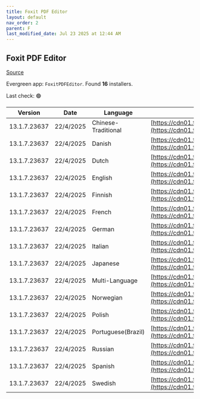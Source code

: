 ```yaml
---
title: Foxit PDF Editor
layout: default
nav_order: 2
parent: F
last_modified_date: Jul 23 2025 at 12:44 AM
---
```


## Foxit PDF Editor

[Source](https://www.foxit.com/pdf-editor/)

Evergreen app: `FoxitPDFEditor`. Found **16** installers.

Last check: 🟢

| Version      | Date      | Language            | URI                                                                                                                                                                                                                                |
| ------------ | --------- | ------------------- | ---------------------------------------------------------------------------------------------------------------------------------------------------------------------------------------------------------------------------------- |
| 13.1.7.23637 | 22/4/2025 | Chinese-Traditional | [https://cdn01.foxitsoftware.com/product/phantomPDF/desktop/win/13.1.7/FoxitPDFEditor1317_L10N_Setup_Website.msi](https://cdn01.foxitsoftware.com/product/phantomPDF/desktop/win/13.1.7/FoxitPDFEditor1317_L10N_Setup_Website.msi) |
| 13.1.7.23637 | 22/4/2025 | Danish              | [https://cdn01.foxitsoftware.com/product/phantomPDF/desktop/win/13.1.7/FoxitPDFEditor1317_L10N_Setup_Website.msi](https://cdn01.foxitsoftware.com/product/phantomPDF/desktop/win/13.1.7/FoxitPDFEditor1317_L10N_Setup_Website.msi) |
| 13.1.7.23637 | 22/4/2025 | Dutch               | [https://cdn01.foxitsoftware.com/product/phantomPDF/desktop/win/13.1.7/FoxitPDFEditor1317_L10N_Setup_Website.msi](https://cdn01.foxitsoftware.com/product/phantomPDF/desktop/win/13.1.7/FoxitPDFEditor1317_L10N_Setup_Website.msi) |
| 13.1.7.23637 | 22/4/2025 | English             | [https://cdn01.foxitsoftware.com/product/phantomPDF/desktop/win/13.1.7/FoxitPDFEditor1317_enu_Setup_Website.msi](https://cdn01.foxitsoftware.com/product/phantomPDF/desktop/win/13.1.7/FoxitPDFEditor1317_enu_Setup_Website.msi)   |
| 13.1.7.23637 | 22/4/2025 | Finnish             | [https://cdn01.foxitsoftware.com/product/phantomPDF/desktop/win/13.1.7/FoxitPDFEditor1317_L10N_Setup_Website.msi](https://cdn01.foxitsoftware.com/product/phantomPDF/desktop/win/13.1.7/FoxitPDFEditor1317_L10N_Setup_Website.msi) |
| 13.1.7.23637 | 22/4/2025 | French              | [https://cdn01.foxitsoftware.com/product/phantomPDF/desktop/win/13.1.7/FoxitPDFEditor1317_L10N_Setup_Website.msi](https://cdn01.foxitsoftware.com/product/phantomPDF/desktop/win/13.1.7/FoxitPDFEditor1317_L10N_Setup_Website.msi) |
| 13.1.7.23637 | 22/4/2025 | German              | [https://cdn01.foxitsoftware.com/product/phantomPDF/desktop/win/13.1.7/FoxitPDFEditor1317_L10N_Setup_Website.msi](https://cdn01.foxitsoftware.com/product/phantomPDF/desktop/win/13.1.7/FoxitPDFEditor1317_L10N_Setup_Website.msi) |
| 13.1.7.23637 | 22/4/2025 | Italian             | [https://cdn01.foxitsoftware.com/product/phantomPDF/desktop/win/13.1.7/FoxitPDFEditor1317_L10N_Setup_Website.msi](https://cdn01.foxitsoftware.com/product/phantomPDF/desktop/win/13.1.7/FoxitPDFEditor1317_L10N_Setup_Website.msi) |
| 13.1.7.23637 | 22/4/2025 | Japanese            | [https://cdn01.foxitsoftware.com/product/phantomPDF/desktop/win/13.1.7/FoxitPDFEditor1317_L10N_Setup_Website.msi](https://cdn01.foxitsoftware.com/product/phantomPDF/desktop/win/13.1.7/FoxitPDFEditor1317_L10N_Setup_Website.msi) |
| 13.1.7.23637 | 22/4/2025 | Multi-Language      | [https://cdn01.foxitsoftware.com/product/phantomPDF/desktop/win/13.1.7/FoxitPDFEditor1317_enu_Setup_Website.msi](https://cdn01.foxitsoftware.com/product/phantomPDF/desktop/win/13.1.7/FoxitPDFEditor1317_enu_Setup_Website.msi)   |
| 13.1.7.23637 | 22/4/2025 | Norwegian           | [https://cdn01.foxitsoftware.com/product/phantomPDF/desktop/win/13.1.7/FoxitPDFEditor1317_L10N_Setup_Website.msi](https://cdn01.foxitsoftware.com/product/phantomPDF/desktop/win/13.1.7/FoxitPDFEditor1317_L10N_Setup_Website.msi) |
| 13.1.7.23637 | 22/4/2025 | Polish              | [https://cdn01.foxitsoftware.com/product/phantomPDF/desktop/win/13.1.7/FoxitPDFEditor1317_L10N_Setup_Website.msi](https://cdn01.foxitsoftware.com/product/phantomPDF/desktop/win/13.1.7/FoxitPDFEditor1317_L10N_Setup_Website.msi) |
| 13.1.7.23637 | 22/4/2025 | Portuguese(Brazil)  | [https://cdn01.foxitsoftware.com/product/phantomPDF/desktop/win/13.1.7/FoxitPDFEditor1317_enu_Setup_Website.msi](https://cdn01.foxitsoftware.com/product/phantomPDF/desktop/win/13.1.7/FoxitPDFEditor1317_enu_Setup_Website.msi)   |
| 13.1.7.23637 | 22/4/2025 | Russian             | [https://cdn01.foxitsoftware.com/product/phantomPDF/desktop/win/13.1.7/FoxitPDFEditor1317_L10N_Setup_Website.msi](https://cdn01.foxitsoftware.com/product/phantomPDF/desktop/win/13.1.7/FoxitPDFEditor1317_L10N_Setup_Website.msi) |
| 13.1.7.23637 | 22/4/2025 | Spanish             | [https://cdn01.foxitsoftware.com/product/phantomPDF/desktop/win/13.1.7/FoxitPDFEditor1317_L10N_Setup_Website.msi](https://cdn01.foxitsoftware.com/product/phantomPDF/desktop/win/13.1.7/FoxitPDFEditor1317_L10N_Setup_Website.msi) |
| 13.1.7.23637 | 22/4/2025 | Swedish             | [https://cdn01.foxitsoftware.com/product/phantomPDF/desktop/win/13.1.7/FoxitPDFEditor1317_L10N_Setup_Website.msi](https://cdn01.foxitsoftware.com/product/phantomPDF/desktop/win/13.1.7/FoxitPDFEditor1317_L10N_Setup_Website.msi) |

